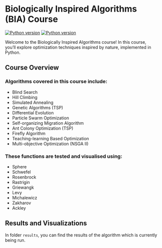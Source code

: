 # Biologically Inspired Algorithms (BIA) Course

[![Python version](https://img.shields.io/badge/python-3.12-blue.svg)](https://python.org)
[![Python version](https://img.shields.io/badge/now_working_on-Blind_Search-purple.svg)](https://python.org)

Welcome to the Biologically Inspired Algorithms course! In this course, you’ll explore optimization techniques inspired
by nature, implemented in Python.

## Course Overview

### Algorithms covered in this course include:

- Blind Search
- Hill Climbing
- Simulated Annealing
- Genetic Algorithms (TSP)
- Differential Evolution
- Particle Swarm Optimization
- Self-organizing Migration Algorithm
- Ant Colony Optimization (TSP)
- Firefly Algorithm
- Teaching-learning Based Optimization
- Multi-objective Optimization (NSGA II)

### These functions are tested and visualised using:

- Sphere
- Schwefel
- Rosenbrock
- Rastrigin
- Griewangk
- Levy
- Michalewicz
- Zakharov
- Ackley

## Results and Visualizations

In folder `results`, you can find the results of the algorithm which is currently being run.